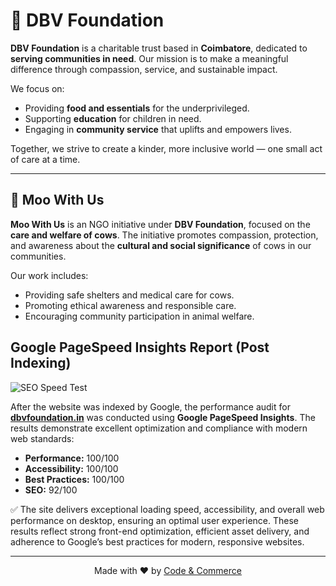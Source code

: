 # 🌿 DBV Foundation

**DBV Foundation** is a charitable trust based in **Coimbatore**, dedicated to **serving communities in need**.
Our mission is to make a meaningful difference through compassion, service, and sustainable impact.

We focus on:

* Providing **food and essentials** for the underprivileged.
* Supporting **education** for children in need.
* Engaging in **community service** that uplifts and empowers lives.

Together, we strive to create a kinder, more inclusive world — one small act of care at a time.

---

## 🐄 Moo With Us

**Moo With Us** is an NGO initiative under **DBV Foundation**, focused on the **care and welfare of cows**.
The initiative promotes compassion, protection, and awareness about the **cultural and social significance** of cows in our communities.

Our work includes:

* Providing safe shelters and medical care for cows.
* Promoting ethical awareness and responsible care.
* Encouraging community participation in animal welfare.

## Google PageSpeed Insights Report (Post Indexing)
![SEO   Speed Test](https://github.com/user-attachments/assets/2170ac86-41aa-4deb-b04b-00a82db0f81c)

After the website was indexed by Google, the performance audit for **[dbvfoundation.in](https://dbvfoundation.in/)** was conducted using **Google PageSpeed Insights**.
The results demonstrate excellent optimization and compliance with modern web standards:

* **Performance:** 100/100
* **Accessibility:** 100/100
* **Best Practices:** 100/100
* **SEO:** 92/100

<p>✅ The site delivers exceptional loading speed, accessibility, and overall web performance on desktop, ensuring an optimal user experience. These results reflect strong front-end optimization, efficient asset delivery, and adherence to Google’s best practices for modern, responsive websites.</p>
<hr/>

<p align="center">Made with ❤️ by <a href="https://github.com/Code-and-Commerce" target="_blank">Code & Commerce</a></p>
